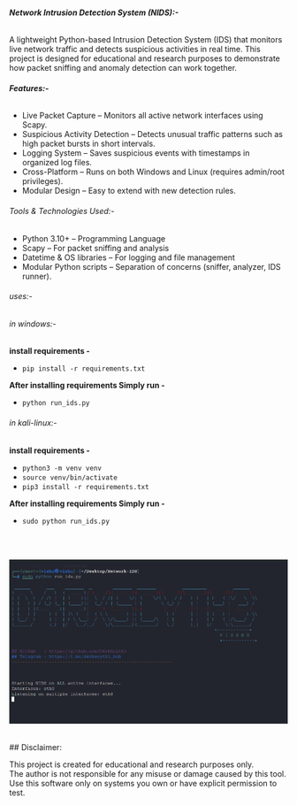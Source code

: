 ###### **Network Intrusion Detection System (NIDS):-**



A lightweight Python-based Intrusion Detection System (IDS) that monitors live network traffic and detects suspicious activities in real time. This project is designed for educational and research purposes to demonstrate how packet sniffing and anomaly detection can work together.



###### **Features:-**



* Live Packet Capture – Monitors all active network interfaces using Scapy.
* Suspicious Activity Detection – Detects unusual traffic patterns such as high packet bursts in short intervals.
* Logging System – Saves suspicious events with timestamps in organized log files.
* Cross-Platform – Runs on both Windows and Linux (requires admin/root privileges).
* Modular Design – Easy to extend with new detection rules.



###### Tools \& Technologies Used:-



* Python 3.10+ – Programming Language
* Scapy – For packet sniffing and analysis
* Datetime \& OS libraries – For logging and file management
* Modular Python scripts – Separation of concerns (sniffer, analyzer, IDS runner).



###### uses:-

###### in windows:-

**install requirements -**
* `pip install -r requirements.txt`
  
**After installing requirements Simply run -**
* `python run_ids.py`

###### in kali-linux:-

**install requirements -** 
* ```python3 -m venv venv```
* ```source venv/bin/activate```
* ```pip3 install -r requirements.txt```

**After installing requirements Simply run -**
* `sudo python run_ids.py`
  
<br><br>

![Network-Intrusion Detection System](assets/Network-IDS.png)

<br>
## Disclaimer:

This project is created for educational and research purposes only.  
The author is not responsible for any misuse or damage caused by this tool.  
Use this software only on systems you own or have explicit permission to test.

